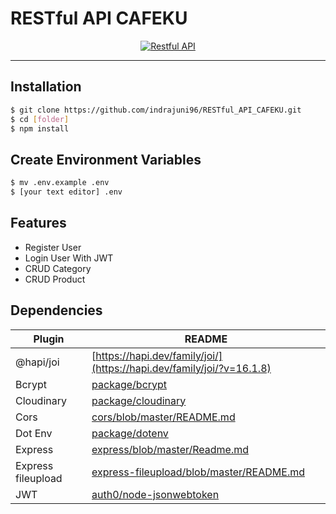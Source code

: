# RESTful API CAFEKU

<p align="center">
  <a href="https://nodejs.org/">
    <img title="Restful API" src="https://cdn-images-1.medium.com/max/871/1*d2zLEjERsrs1Rzk_95QU9A.png">
  </a>
</p>

---

## Installation

```bash
$ git clone https://github.com/indrajuni96/RESTful_API_CAFEKU.git
$ cd [folder]
$ npm install
```

## Create Environment Variables

```bash
$ mv .env.example .env
$ [your text editor] .env
```

## Features

- Register User
- Login User With JWT
- CRUD Category
- CRUD Product

## Dependencies

| Plugin             | README                                                                                                                |
| ------------------ | --------------------------------------------------------------------------------------------------------------------- |
| @hapi/joi          | [https://hapi.dev/family/joi/](https://hapi.dev/family/joi/?v=16.1.8)                                                 |
| Bcrypt             | [package/bcrypt](https://www.npmjs.com/package/bcrypt)                                                                |
| Cloudinary         | [package/cloudinary](https://www.npmjs.com/package/cloudinary)                                                        |
| Cors               | [cors/blob/master/README.md](https://github.com/expressjs/cors/blob/master/README.md)                                 |
| Dot Env            | [package/dotenv](https://www.npmjs.com/package/dotenv)                                                                |
| Express            | [express/blob/master/Readme.md](https://github.com/expressjs/express/blob/master/Readme.md)                           |
| Express fileupload | [express-fileupload/blob/master/README.md](https://github.com/richardgirges/express-fileupload/blob/master/README.md) |
| JWT                | [auth0/node-jsonwebtoken](https://github.com/auth0/node-jsonwebtoken#readme)                                          |